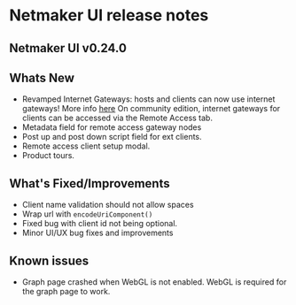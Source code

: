 # Netmaker UI release notes

## Netmaker UI v0.24.0

## Whats New

- Revamped Internet Gateways: hosts and clients can now use internet gateways! More info [here](https://docs.netmaker.io/pro/internet-gateways.html)
  On community edition, internet gateways for clients can be accessed via the Remote Access tab.
- Metadata field for remote access gateway nodes
- Post up and post down script field for ext clients.
- Remote access client setup modal.
- Product tours.

## What's Fixed/Improvements

- Client name validation should not allow spaces
- Wrap url with `encodeUriComponent()`
- Fixed bug with client id not being optional.
- Minor UI/UX bug fixes and improvements

## Known issues

- Graph page crashed when WebGL is not enabled. WebGL is required for the graph page to work.
